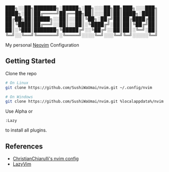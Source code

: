 ███╗░░██╗███████╗░█████╗░██╗░░░██╗██╗███╗░░░███╗
████╗░██║██╔════╝██╔══██╗██║░░░██║██║████╗░████║
██╔██╗██║█████╗░░██║░░██║╚██╗░██╔╝██║██╔████╔██║
██║╚████║██╔══╝░░██║░░██║░╚████╔╝░██║██║╚██╔╝██║
██║░╚███║███████╗╚█████╔╝░░╚██╔╝░░██║██║░╚═╝░██║
╚═╝░░╚══╝╚══════╝░╚════╝░░░░╚═╝░░░╚═╝╚═╝░░░░░╚═╝

My personal [Neovim](https://neovim.io/) Configuration

## Getting Started

Clone the repo
```bash
# On Linux
git clone https://github.com/SushiWaUmai/nvim.git ~/.config/nvim

# On Windows
git clone https://github.com/SushiWaUmai/nvim.git %localappdata%/nvim
```

Use Alpha or 
```vim
:Lazy
```

to install all plugins.

## References
- [ChristianChiarulli's nvim config](https://github.com/ChristianChiarulli/nvim) 
- [LazyVim](https://github.com/LazyVim/LazyVim/)
